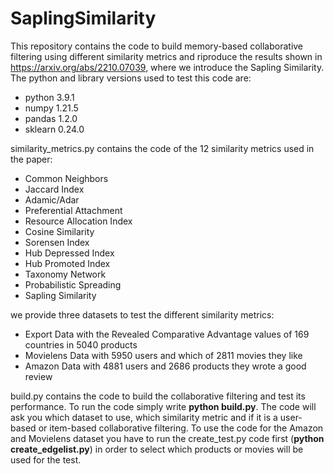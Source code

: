 # SaplingSimilarity
This repository contains the code to build memory-based collaborative filtering using different similarity metrics and riproduce the results shown in https://arxiv.org/abs/2210.07039, where we introduce the Sapling Similarity. The python and library versions used to test this code are:
- python 3.9.1
- numpy 1.21.5
- pandas 1.2.0
- sklearn 0.24.0

similarity_metrics.py contains the code of the 12 similarity metrics used in the paper:
- Common Neighbors
- Jaccard Index
- Adamic/Adar
- Preferential Attachment
- Resource Allocation Index
- Cosine Similarity
- Sorensen Index
- Hub Depressed Index
- Hub Promoted Index
- Taxonomy Network
- Probabilistic Spreading
- Sapling Similarity

we provide three datasets to test the different similarity metrics:
- Export Data with the Revealed Comparative Advantage values of 169 countries in 5040 products
- Movielens Data with 5950 users and which of 2811 movies they like
- Amazon Data with 4881 users and 2686 products they wrote a good review 

build.py contains the code to build the collaborative filtering and test its performance.
To run the code simply write **python build.py**.
The code will ask you which dataset to use, which similarity metric and if it is a user-based or item-based collaborative filtering.
To use the code for the Amazon and Movielens dataset you have to run the create_test.py code first (**python create_edgelist.py**) in order to select which products or movies will be used for the test.
